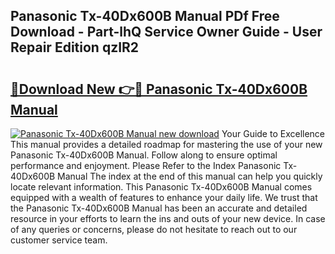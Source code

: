 ## Panasonic Tx-40Dx600B Manual PDf Free Download - Part-lhQ Service Owner Guide - User Repair Edition qzIR2

# <h2><a href="http://cf15487.oget.top/?id=Panasonic+Tx-40Dx600B+Manual">🔗Download New 👉🔴 Panasonic Tx-40Dx600B Manual</a></h2>

[![Panasonic Tx-40Dx600B Manual new download](https://i.imgur.com/5g1atiW.png)](http://cf15487.oget.top/?id=Panasonic+Tx-40Dx600B+Manual)
Your Guide to Excellence This manual provides a detailed roadmap for mastering the use of your new Panasonic Tx-40Dx600B Manual. Follow along to ensure optimal performance and enjoyment. Please Refer to the Index Panasonic Tx-40Dx600B Manual The index at the end of this manual can help you quickly locate relevant information. This Panasonic Tx-40Dx600B Manual comes equipped with a wealth of features to enhance your daily life. We trust that the Panasonic Tx-40Dx600B Manual has been an accurate and detailed resource in your efforts to learn the ins and outs of your new device. In case of any queries or concerns, please do not hesitate to reach out to our customer service team.
